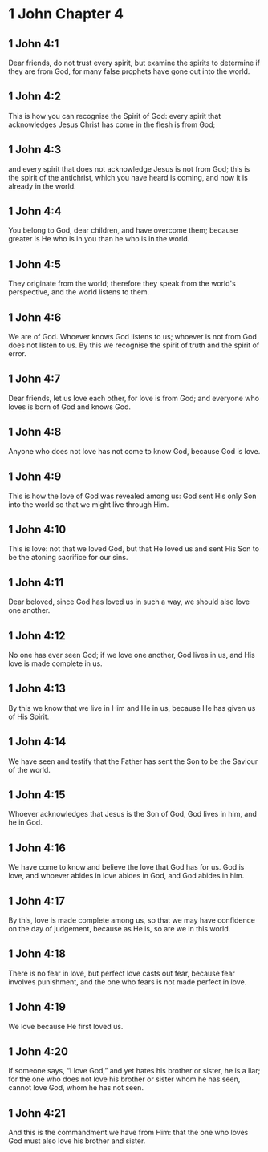 # 1 John Chapter 4

## 1 John 4:1

Dear friends, do not trust every spirit, but examine the spirits to determine if they are from God, for many false prophets have gone out into the world.

## 1 John 4:2

This is how you can recognise the Spirit of God: every spirit that acknowledges Jesus Christ has come in the flesh is from God;

## 1 John 4:3

and every spirit that does not acknowledge Jesus is not from God; this is the spirit of the antichrist, which you have heard is coming, and now it is already in the world.

## 1 John 4:4

You belong to God, dear children, and have overcome them; because greater is He who is in you than he who is in the world.

## 1 John 4:5

They originate from the world; therefore they speak from the world's perspective, and the world listens to them.

## 1 John 4:6

We are of God. Whoever knows God listens to us; whoever is not from God does not listen to us. By this we recognise the spirit of truth and the spirit of error.

## 1 John 4:7

Dear friends, let us love each other, for love is from God; and everyone who loves is born of God and knows God.

## 1 John 4:8

Anyone who does not love has not come to know God, because God is love.

## 1 John 4:9

This is how the love of God was revealed among us: God sent His only Son into the world so that we might live through Him.

## 1 John 4:10

This is love: not that we loved God, but that He loved us and sent His Son to be the atoning sacrifice for our sins.

## 1 John 4:11

Dear beloved, since God has loved us in such a way, we should also love one another.

## 1 John 4:12

No one has ever seen God; if we love one another, God lives in us, and His love is made complete in us.

## 1 John 4:13

By this we know that we live in Him and He in us, because He has given us of His Spirit.

## 1 John 4:14

We have seen and testify that the Father has sent the Son to be the Saviour of the world.

## 1 John 4:15

Whoever acknowledges that Jesus is the Son of God, God lives in him, and he in God.

## 1 John 4:16

We have come to know and believe the love that God has for us. God is love, and whoever abides in love abides in God, and God abides in him.

## 1 John 4:17

By this, love is made complete among us, so that we may have confidence on the day of judgement, because as He is, so are we in this world.

## 1 John 4:18

There is no fear in love, but perfect love casts out fear, because fear involves punishment, and the one who fears is not made perfect in love.

## 1 John 4:19

We love because He first loved us.

## 1 John 4:20

If someone says, “I love God,” and yet hates his brother or sister, he is a liar; for the one who does not love his brother or sister whom he has seen, cannot love God, whom he has not seen.

## 1 John 4:21

And this is the commandment we have from Him: that the one who loves God must also love his brother and sister.
